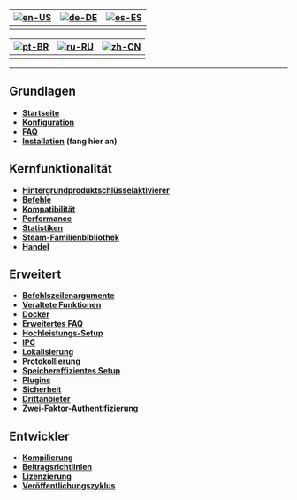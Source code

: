 | [![en-US](https://raw.githubusercontent.com/hjnilsson/country-flags/master/png100px/us.png)](https://github.com/JustArchiNET/ArchiSteamFarm/wiki/Home) | [![de-DE](https://raw.githubusercontent.com/hjnilsson/country-flags/master/png100px/de.png)](https://github.com/JustArchiNET/ArchiSteamFarm/wiki/Home-de-DE) | [![es-ES](https://raw.githubusercontent.com/hjnilsson/country-flags/master/png100px/es.png)](https://github.com/JustArchiNET/ArchiSteamFarm/wiki/Home-es-ES) |
| ------------------------------------------------------------------------------------------------------------------------------------------------------ | ------------------------------------------------------------------------------------------------------------------------------------------------------------ | ------------------------------------------------------------------------------------------------------------------------------------------------------------ |
|                                                                                                                                                        |                                                                                                                                                              |                                                                                                                                                              |

| [![pt-BR](https://raw.githubusercontent.com/hjnilsson/country-flags/master/png100px/br.png)](https://github.com/JustArchiNET/ArchiSteamFarm/wiki/Home-pt-BR) | [![ru-RU](https://raw.githubusercontent.com/hjnilsson/country-flags/master/png100px/ru.png)](https://github.com/JustArchiNET/ArchiSteamFarm/wiki/Home-ru-RU) | [![zh-CN](https://raw.githubusercontent.com/hjnilsson/country-flags/master/png100px/cn.png)](https://github.com/JustArchiNET/ArchiSteamFarm/wiki/Home-zh-CN) |
| ------------------------------------------------------------------------------------------------------------------------------------------------------------ | ------------------------------------------------------------------------------------------------------------------------------------------------------------ | ------------------------------------------------------------------------------------------------------------------------------------------------------------ |
|                                                                                                                                                              |                                                                                                                                                              |                                                                                                                                                              |

* * *

## Grundlagen

* **[Startseite](https://github.com/JustArchiNET/ArchiSteamFarm/wiki/Home-de-DE)**
* **[Konfiguration](https://github.com/JustArchiNET/ArchiSteamFarm/wiki/Configuration-de-DE)**
* **[FAQ](https://github.com/JustArchiNET/ArchiSteamFarm/wiki/FAQ-de-DE)**
* **[Installation](https://github.com/JustArchiNET/ArchiSteamFarm/wiki/Setting-up-de-DE)** **(fang hier an)**

## Kernfunktionalität

* **[Hintergrundproduktschlüsselaktivierer](https://github.com/JustArchiNET/ArchiSteamFarm/wiki/Background-games-redeemer-de-DE)**
* **[Befehle](https://github.com/JustArchiNET/ArchiSteamFarm/wiki/Commands-de-DE)**
* **[Kompatibilität](https://github.com/JustArchiNET/ArchiSteamFarm/wiki/Compatibility-de-DE)**
* **[Performance](https://github.com/JustArchiNET/ArchiSteamFarm/wiki/Performance-de-DE)**
* **[Statistiken](https://github.com/JustArchiNET/ArchiSteamFarm/wiki/Statistics-de-DE)**
* **[Steam-Familienbibliothek](https://github.com/JustArchiNET/ArchiSteamFarm/wiki/Steam-Family-Sharing-de-DE)**
* **[Handel](https://github.com/JustArchiNET/ArchiSteamFarm/wiki/Trading-de-DE)**

## Erweitert

* **[Befehlszeilenargumente](https://github.com/JustArchiNET/ArchiSteamFarm/wiki/Command-line-arguments-de-DE)**
* **[Veraltete Funktionen](https://github.com/JustArchiNET/ArchiSteamFarm/wiki/Deprecation-de-DE)**
* **[Docker](https://github.com/JustArchiNET/ArchiSteamFarm/wiki/Docker-de-DE)**
* **[Erweitertes FAQ](https://github.com/JustArchiNET/ArchiSteamFarm/wiki/Extended-FAQ-de-DE)**
* **[Hochleistungs-Setup](https://github.com/JustArchiNET/ArchiSteamFarm/wiki/High-performance-setup-de-DE)**
* **[IPC](https://github.com/JustArchiNET/ArchiSteamFarm/wiki/IPC-de-DE)**
* **[Lokalisierung](https://github.com/JustArchiNET/ArchiSteamFarm/wiki/Localization-de-DE)**
* **[Protokollierung](https://github.com/JustArchiNET/ArchiSteamFarm/wiki/Logging-de-DE)**
* **[Speichereffizientes Setup](https://github.com/JustArchiNET/ArchiSteamFarm/wiki/Low-memory-setup-de-DE)**
* **[Plugins](https://github.com/JustArchiNET/ArchiSteamFarm/wiki/Plugins)**
* **[Sicherheit](https://github.com/JustArchiNET/ArchiSteamFarm/wiki/Security)**
* **[Drittanbieter](https://github.com/JustArchiNET/ArchiSteamFarm/wiki/Third-party)**
* **[Zwei-Faktor-Authentifizierung](https://github.com/JustArchiNET/ArchiSteamFarm/wiki/Two-factor-authentication)**

## Entwickler

* **[Kompilierung](https://github.com/JustArchiNET/ArchiSteamFarm/wiki/Compilation-de-DE)**
* **[Beitragsrichtlinien](https://github.com/JustArchiNET/ArchiSteamFarm/blob/master/.github/CONTRIBUTING.md)**
* **[Li­zen­zie­rung](https://github.com/JustArchiNET/ArchiSteamFarm/wiki/License-de-DE)**
* **[Veröffentlichungszyklus](https://github.com/JustArchiNET/ArchiSteamFarm/wiki/Release-cycle-de-DE)**